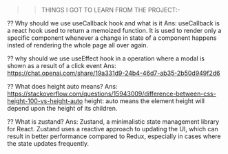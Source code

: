 > > THINGS I GOT TO LEARN FROM THE PROJECT:-

?? Why should we use useCallback hook and what is it
Ans: useCallback is a react hook used to return a memoized function. It is used to render only a specific component whenever a change in state of a component happens insted of rendering the whole page all over again.

?? why should we use useEffect hook in a operation where a modal is shown as a result of a click event
Ans: https://chat.openai.com/share/19a331d9-24b4-46d7-ab35-2b50d949f2d6

?? What does height auto means?
Ans: https://stackoverflow.com/questions/15943009/difference-between-css-height-100-vs-height-auto
height: auto means the element height will depend upon the height of its children.

?? What is zustand?
Ans: Zustand, a minimalistic state management library for React. Zustand uses a reactive approach to updating the UI, which can result in better performance compared to Redux, especially in cases where the state updates frequently.
